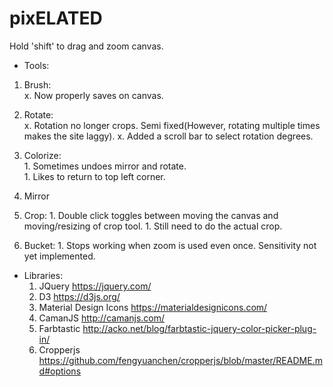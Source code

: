 # pixELATED

Hold 'shift' to drag and zoom canvas.

*  Tools:  
  1. Brush:  
    x. Now properly saves on canvas.  
  1. Rotate:  
    x. Rotation no longer crops. Semi fixed(However, rotating multiple times makes the site laggy). 
    x. Added a scroll bar to select rotation degrees.
  1. Colorize:  
    1. Sometimes undoes mirror and rotate.  
    1. Likes to return to top left corner.  
  1. Mirror

  1. Crop:
    1. Double click toggles between moving the canvas and moving/resizing of crop tool.
    1. Still need to do the actual crop.
  1. Bucket:
    1. Stops working when zoom is used even once. Sensitivity not yet implemented.
* Libraries:
  1. JQuery https://jquery.com/  
  1. D3 https://d3js.org/  
  1. Material Design Icons https://materialdesignicons.com/
  1. CamanJS http://camanjs.com/  
  1. Farbtastic http://acko.net/blog/farbtastic-jquery-color-picker-plug-in/
  1. Cropperjs https://github.com/fengyuanchen/cropperjs/blob/master/README.md#options

